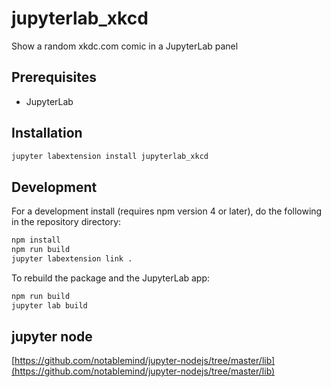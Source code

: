 # jupyterlab_xkcd

Show a random xkdc.com comic in a JupyterLab panel


## Prerequisites

* JupyterLab

## Installation

```bash
jupyter labextension install jupyterlab_xkcd
```

## Development

For a development install (requires npm version 4 or later), do the following in the repository directory:

```bash
npm install
npm run build
jupyter labextension link .
```

To rebuild the package and the JupyterLab app:

```bash
npm run build
jupyter lab build
```

## jupyter node
[https://github.com/notablemind/jupyter-nodejs/tree/master/lib](https://github.com/notablemind/jupyter-nodejs/tree/master/lib)
